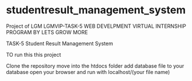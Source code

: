 # studentresult_management_system
Project of LGM
LGMVIP-TASK-5
WEB DEVELPMENT VIRTUAL INTERNSHIP PROGRAM BY LETS GROW MORE

TASK-5 Student Result Management System

TO run this this project

Clone the repository
move into the htdocs folder
add database file to your database
open your browser and run with localhost/(your file name)
